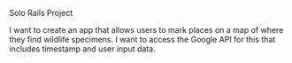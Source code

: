 Solo Rails Project

I want to create an app that allows users to mark places on a map of where they find wildlife specimens. I want to access the Google API for this that includes timestamp and user input data.

